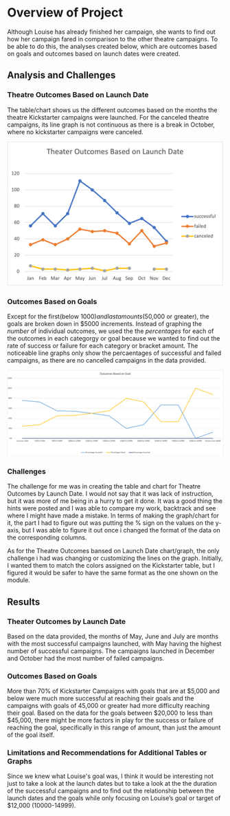 # Overview of Project
Although Louise has already finished her campaign, she wants to find out how her campaign fared in comparison to the other theatre campaigns. To be able to do this, the analyses created below, which are outcomes based on goals and outcomes based on launch dates were created.

## Analysis and Challenges

### Theatre Outcomes Based on Launch Date
The table/chart shows us the different outcomes based on the months the theatre Kickstarter campaigns were launched. For the canceled theatre campaigns, its line graph is not continuous as there is a break in October, where no kickstarter campaigns were canceled.

![Analysis of Outcome](Resources/Theater_Outcomes_vs_Launch.png)

### Outcomes Based on Goals
Except for the first(below $1000) and last amounts ($50,000 or greater), the goals are broken down in $5000 increments. Instead of graphing the *number* of individual outcomes, we used the the *percentages* for each of the outcomes in each categorgy or goal because we wanted to find out the rate of success or failure for each category or bracket amount. The noticeable line graphs only show the percaentages of successful and failed campaigns, as there are no cancelled campaigns in the data provided.

![Analysis of Outcome](Resources/Outcomes_vs_Goals.png)

### Challenges
The challenge for me was in creating the table and chart for Theatre Outcomes by Launch Date. I would not say that it was lack of instruction, but it was more of me being in a hurry to get it done. It was a good thing the hints were posted and I was able to compare my work, backtrack and see where I might have made a mistake. In terms of making the graph/chart for it, the part I had to figure out was putting the % sign on the values on the y-axis, but I was able to figure it out once i changed the format of the data on the corresponding columns.

As for the Theatre Outcomes bansed on Launch Date chart/graph, the only challenge i had was changing or customizing the lines on the graph. Initially, I wanted them to match the colors assigned on the Kickstarter table, but I figured it would be safer to have the same format as the one shown on the module.

## Results
### Theater Outcomes by Launch Date
Based on the data provided, the months of May, June and July are months with the most successful campaigns launched, with May having the highest number of successful campaigns. 
The campaigns launched in December and October had the most number of failed campaigns.

### Outcomes Based on Goals
More than 70% of Kickstarter Campaigns with goals that are at $5,000 and below were much more successful at reaching their goals and the campaigns with goals of 45,000 or greater had more difficulty reaching their goal. 
Based on the data for the goals between $20,000 to less than $45,000, there might be more factors in play for the success or failure of reaching the goal, specifically in this range of amount, than just the amount of the goal itself. 

### Limitations and Recommendations for Additional Tables or Graphs
Since we knew what Louise's goal was, I think it would be interesting not just to take a look at the launch dates but to take a look at the the duration of the successful campaigns and to find out the relationship between the launch dates and the goals while only focusing on Louise’s goal or target of $12,000 (10000-14999). 
